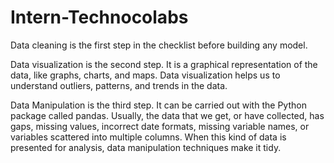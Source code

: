 # Intern-Technocolabs

Data cleaning is the first step in the checklist before building any model. 

Data visualization is the second step. It is a graphical representation of the data, like graphs, charts, and maps. Data visualization helps us to understand outliers, patterns, and trends in the data.

Data Manipulation is the third step. It can be carried out with the Python package called pandas. Usually, the data that we get, or have collected, has gaps, missing values, incorrect date formats, missing variable names, or variables scattered into multiple columns. When this kind of data is presented for analysis, data manipulation techniques make it tidy. 
